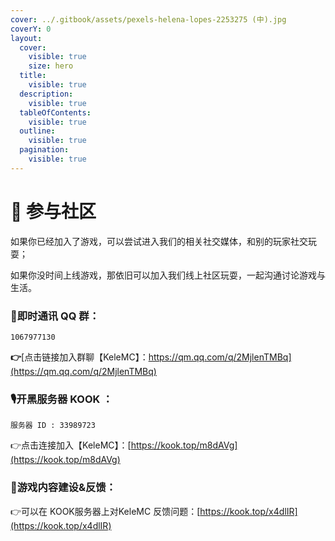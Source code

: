 ```yaml
---
cover: ../.gitbook/assets/pexels-helena-lopes-2253275 (中).jpg
coverY: 0
layout:
  cover:
    visible: true
    size: hero
  title:
    visible: true
  description:
    visible: true
  tableOfContents:
    visible: true
  outline:
    visible: true
  pagination:
    visible: true
---
```


# 💫 参与社区

如果你已经加入了游戏，可以尝试进入我们的相关社交媒体，和别的玩家社交玩耍；

如果你没时间上线游戏，那依旧可以加入我们线上社区玩耍，一起沟通讨论游戏与生活。



### 🐧即时通讯 QQ 群：

```
1067977130
```

**👉**[点击链接加入群聊【KeleMC】：https://qm.qq.com/q/2MjlenTMBq](https://qm.qq.com/q/2MjlenTMBq)



### 🎙开黑服务器 **KOOK ：**

```
服务器 ID : 33989723
```

👉点击连接加入【KeleMC】：[https://kook.top/m8dAVg](https://kook.top/m8dAVg)



### 🤬**游戏内容建设&反馈：**

👉可以在 KOOK服务器上对KeleMC 反馈问题：[https://kook.top/x4dlIR](https://kook.top/x4dlIR)
